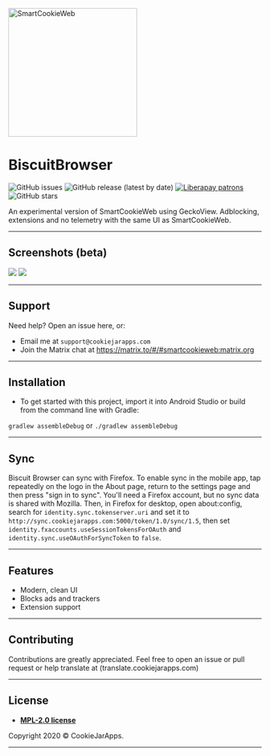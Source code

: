 <a href="#"><img src="http://storeimg.com/images/v9Kok.png" height="256" title="SmartCookieWeb" alt="SmartCookieWeb"></a>

# BiscuitBrowser

![GitHub issues](https://img.shields.io/github/issues-raw/cookiejarapps/BiscuitBrowser)
![GitHub release (latest by date)](https://img.shields.io/github/v/release/cookiejarapps/BiscuitBrowser)
[![Liberapay patrons](https://img.shields.io/liberapay/patrons/CookieJarApps)](https://liberapay.com/CookieJarApps)
![GitHub stars](https://img.shields.io/github/stars/cookiejarapps/BiscuitBrowser?style=social)

An experimental version of SmartCookieWeb using GeckoView. Adblocking, extensions and no telemetry with the same UI as SmartCookieWeb.

---

## Screenshots (beta)

<img src="https://storeimg.com/files/geyizu.png">

<img src="https://storeimg.com/files/tijow.png">

---

## Support

Need help? Open an issue here, or:

- Email me at `support@cookiejarapps.com`
- Join the Matrix chat at https://matrix.to/#/#smartcookieweb:matrix.org

---

## Installation

- To get started with this project, import it into Android Studio or build from the command line with Gradle:
 
 `gradlew assembleDebug` or `./gradlew assembleDebug`

---

## Sync

Biscuit Browser can sync with Firefox. To enable sync in the mobile app, tap repeatedly on the logo in the About page, return to the settings page and then press "sign in to sync". You'll need a Firefox account, but no sync data is shared with Mozilla. Then, in Firefox for desktop, open about:config, search for `identity.sync.tokenserver.uri` and set it to `http://sync.cookiejarapps.com:5000/token/1.0/sync/1.5`, then set `identity.fxaccounts.useSessionTokensForOAuth` and `identity.sync.useOAuthForSyncToken` to `false`.

---

## Features

- Modern, clean UI
- Blocks ads and trackers
- Extension support

---

## Contributing

Contributions are greatly appreciated. Feel free to open an issue or pull request or help translate at (translate.cookiejarapps.com)

---


## License

- **[MPL-2.0 license](https://www.mozilla.org/en-US/MPL/2.0/)**


Copyright 2020 © CookieJarApps.

---
